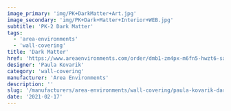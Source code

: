 ```yaml
---
image_primary: 'img/PK+DarkMatter+Art.jpg'
image_secondary: 'img/PK+Dark+Matter+Interior+WEB.jpg'
subtitle: 'PK-2 Dark Matter'
tags:
  - 'area-environments'
  - 'wall-covering'
title: 'Dark Matter'
href: 'https://www.areaenvironments.com/order/dmb1-zm4px-m6fn5-hwzt6-safy2-75r33-baysk-jtgzt-3rpjb'
designer: 'Paula Kovarik'
category: 'wall-covering'
manufacturer: 'Area Environments'
description: ''
slug: '/manufacturers/area-environments/wall-covering/paula-kovarik-dark-matter'
date: '2021-02-17'
---
```

